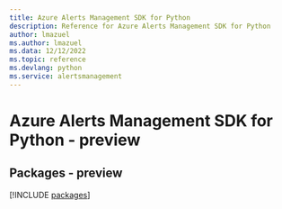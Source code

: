 ```yaml
---
title: Azure Alerts Management SDK for Python
description: Reference for Azure Alerts Management SDK for Python
author: lmazuel
ms.author: lmazuel
ms.data: 12/12/2022
ms.topic: reference
ms.devlang: python
ms.service: alertsmanagement
---
```

# Azure Alerts Management SDK for Python - preview
## Packages - preview
[!INCLUDE [packages](alerts-management-index.md)]